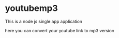# youtubemp3
This is a node js single app application 

here you can convert your youtube link to mp3 version
